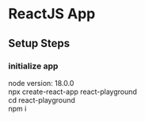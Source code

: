 # ReactJS App

## Setup Steps

### initialize app

node version: 18.0.0  
npx create-react-app react-playground  
cd react-playground  
npm i
